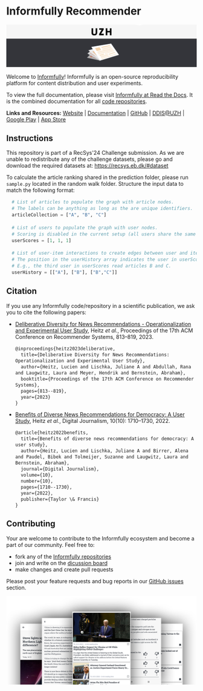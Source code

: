# Informfully Recommender

![Informfully](https://raw.githubusercontent.com/Informfully/Documentation/main/docs/source/img/logo_banner.png)

Welcome to [Informfully](https://informfully.ch/)!
Informfully is an open-source reproducibility platform for content distribution and user experiments.

To view the full documentation, please visit [Informfully at Read the Docs](https://informfully.readthedocs.io/).
It is the combined documentation for all [code repositories](https://github.com/orgs/Informfully/repositories).

**Links and Resources:** [Website](https://informfully.ch/) | [Documentation](https://informfully.readthedocs.io/) | [GitHub](https://github.com/orgs/Informfully/repositories) | [DDIS@UZH](https://www.ifi.uzh.ch/en/ddis.html) | [Google Play](https://play.google.com/store/apps/details?id=ch.uzh.ifi.news) | [App Store](https://apps.apple.com/us/app/informfully/id1460234202)

## Instructions
This repository is part of a RecSys'24 Challenge submission.
As we are unable to redistribute any of the challenge datasets, please go and download the required datasets at: https://recsys.eb.dk/#dataset

To calculate the article ranking shared in the prediction folder, please run `sample.py` located in the random walk folder.
Structure the input data to match the following format:

```python
  # List of articles to populate the graph with article nodes.
  # The labels can be anything as long as the are unique identifiers.
  articleCollection = ["A", "B", "C"]

  # List of users to populate the graph with user nodes.
  # Scoring is disabled in the current setup (all users share the same score).
  userScores = [1, 1, 1]

  # List of user-item interactions to create edges between user and item nodes.
  # The position in the userHistory array indicates the user in userScores.
  # E.g., the third user in userScores read articles B and C.
  userHistory = [["A"], ["B"], ["B","C"]]
```

## Citation
If you use any Informfully code/repository in a scientific publication, we ask you to cite the following papers:

- [Deliberative Diversity for News Recommendations - Operationalization and Experimental User Study](https://dl.acm.org/doi/10.1145/3604915.3608834), Heitz *et al.*, Proceedings of the 17th ACM Conference on Recommender Systems, 813–819, 2023.

  ```
  @inproceedings{heitz2023deliberative,
    title={Deliberative Diversity for News Recommendations: Operationalization and Experimental User Study},
    author={Heitz, Lucien and Lischka, Juliane A and Abdullah, Rana and Laugwitz, Laura and Meyer, Hendrik and Bernstein, Abraham},
    booktitle={Proceedings of the 17th ACM Conference on Recommender Systems},
    pages={813--819},
    year={2023}
  }
  ```

- [Benefits of Diverse News Recommendations for Democracy: A User Study](https://www.tandfonline.com/doi/full/10.1080/21670811.2021.2021804), Heitz *et al.*, Digital Journalism, 10(10): 1710–1730, 2022.

  ```
  @article{heitz2022benefits,
    title={Benefits of diverse news recommendations for democracy: A user study},
    author={Heitz, Lucien and Lischka, Juliane A and Birrer, Alena and Paudel, Bibek and Tolmeijer, Suzanne and Laugwitz, Laura and Bernstein, Abraham},
    journal={Digital Journalism},
    volume={10},
    number={10},
    pages={1710--1730},
    year={2022},
    publisher={Taylor \& Francis}
  }
  ```

## Contributing
Your are welcome to contribute to the Informfully ecosystem and become a part of our community. Feel free to:
  - fork any of the [Informfully repositories](https://github.com/Informfully)
  - join and write on the [dicussion board](https://github.com/orgs/Informfully/discussions)
  - make changes and create pull requests

Please post your feature requests and bug reports in our [GitHub issues](https://github.com/Informfully/Documentation/issues) section.

![Screenshots](https://raw.githubusercontent.com/Informfully/Documentation/main/docs/source/img/app_screens.png)
